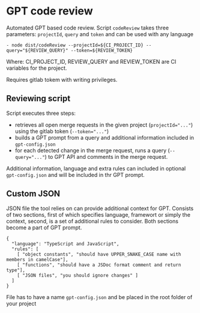 # GPT code review
Automated GPT based code review. 
Script `codeReview` takes three parameters: `projectId`, `query` and `token` and can be used with any language

`- node dist/codeReview --projectId=${CI_PROJECT_ID} --query="${REVIEW_QUERY}" --token=${REVIEW_TOKEN}`

Where: CI_PROJECT_ID, REVIEW_QUERY and REVIEW_TOKEN are CI variables for the project.

Requires gitlab tokem with writing privileges.

## Reviewing script
Script executes three steps:
- retrieves all open merge requests in the given project (`projectId="..."`) using the gitlab token (`--token="..."`)
- builds a GPT prompt from a query and additional information included in `gpt-config.json`
- for each detected change in the merge request, runs a query (`--query="..."`) to GPT API and comments in the merge request.

Additional information, language and extra rules can included in optional `gpt-config.json` and will be included in thr GPT prompt.

## Custom JSON
JSON file the tool relies on can provide additional context for GPT.
Consists of two sections, first of which specifies language, framewort or simply the context, second, is a set of additional rules to consider.
Both sections become a part of GPT prompt. 

```
{
  "language": "TypeScript and JavaScript",
  "rules": [
    [ "object constants", "should have UPPER_SNAKE_CASE name with members in camelCase"],
    [ "functions", "should have a JSDoc format comment and return type"],
    [ "JSON files", "you should ignore changes" ]
  ]
}
```

File has to have a name `gpt-config.json` and be placed in the root folder of your project